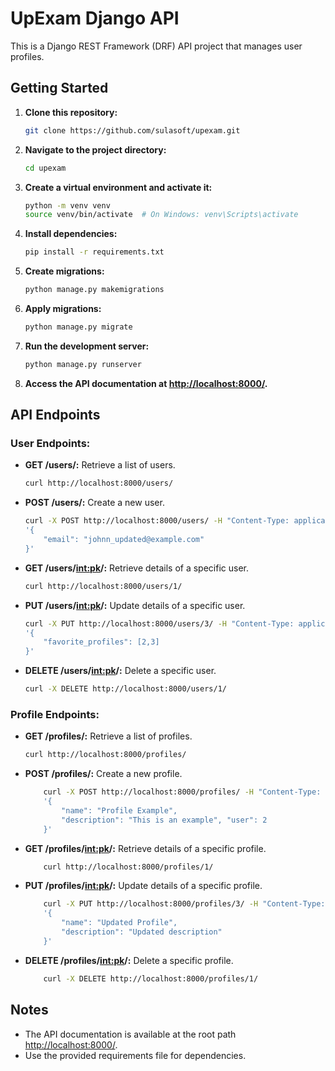 # UpExam Django API

This is a Django REST Framework (DRF) API project that manages user profiles.

## Getting Started

1. **Clone this repository:**

    ```bash
    git clone https://github.com/sulasoft/upexam.git
    ```

2. **Navigate to the project directory:**

    ```bash
    cd upexam
    ```

3. **Create a virtual environment and activate it:**

    ```bash
    python -m venv venv
    source venv/bin/activate  # On Windows: venv\Scripts\activate
    ```

4. **Install dependencies:**

    ```bash
    pip install -r requirements.txt
    ```

5. **Create migrations:**

    ```bash
    python manage.py makemigrations
    ```

6. **Apply migrations:**

    ```bash
    python manage.py migrate
    ```

7. **Run the development server:**

    ```bash
    python manage.py runserver
    ```

8. **Access the API documentation at [http://localhost:8000/](http://localhost:8000/).**

## API Endpoints

### User Endpoints:

- **GET /users/:** Retrieve a list of users.
  ```bash
  curl http://localhost:8000/users/
  ```
  
- **POST /users/:** Create a new user.
    ```bash
    curl -X POST http://localhost:8000/users/ -H "Content-Type: application/json" -d 
    '{   
        "email": "johnn_updated@example.com"
    }'
    ```

- **GET /users/<int:pk>/:** Retrieve details of a specific user.
    ```bash
    curl http://localhost:8000/users/1/
    ```

- **PUT /users/<int:pk>/:** Update details of a specific user.
    ```bash
    curl -X PUT http://localhost:8000/users/3/ -H "Content-Type: application/json" -d 
    '{  
        "favorite_profiles": [2,3]
    }'
    ```

- **DELETE /users/<int:pk>/:** Delete a specific user.
    ```bash
    curl -X DELETE http://localhost:8000/users/1/
    ```

### Profile Endpoints:

- **GET /profiles/:** Retrieve a list of profiles.
    ```bash
    curl http://localhost:8000/profiles/
    ```

- **POST /profiles/:** Create a new profile.
    ```bash
        curl -X POST http://localhost:8000/profiles/ -H "Content-Type: application/json" -d
        '{
            "name": "Profile Example",
            "description": "This is an example", "user": 2
        }'
    ```

- **GET /profiles/<int:pk>/:** Retrieve details of a specific profile.
    ```bash
        curl http://localhost:8000/profiles/1/
    ```

- **PUT /profiles/<int:pk>/:** Update details of a specific profile.
    ```bash
        curl -X PUT http://localhost:8000/profiles/3/ -H "Content-Type: application/json" -d 
        '{  
            "name": "Updated Profile",
            "description": "Updated description"
        }'
    ```

- **DELETE /profiles/<int:pk>/:** Delete a specific profile.
    ```bash
        curl -X DELETE http://localhost:8000/profiles/1/
    ```
## Notes

- The API documentation is available at the root path [http://localhost:8000/](http://localhost:8000/).
- Use the provided requirements file for dependencies.